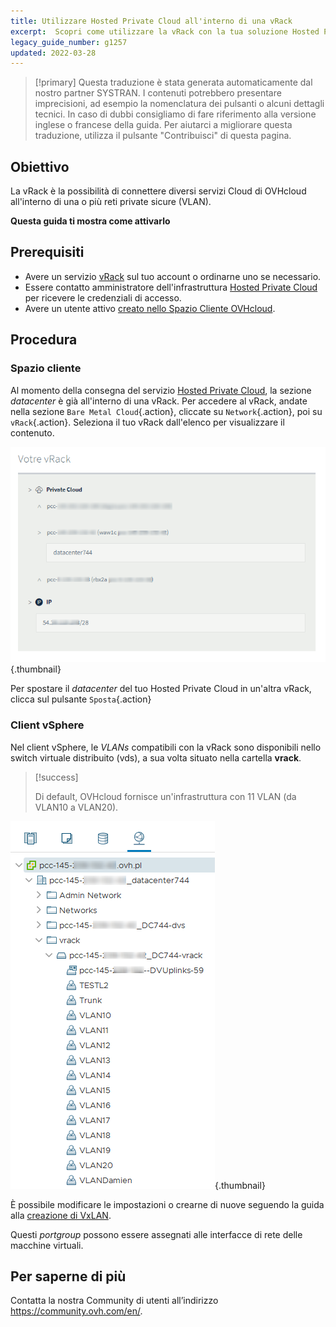```yaml
---
title: Utilizzare Hosted Private Cloud all'interno di una vRack
excerpt:  Scopri come utilizzare la vRack con la tua soluzione Hosted Private Cloud
legacy_guide_number: g1257
updated: 2022-03-28
---
```


> [!primary]
> Questa traduzione è stata generata automaticamente dal nostro partner SYSTRAN. I contenuti potrebbero presentare imprecisioni, ad esempio la nomenclatura dei pulsanti o alcuni dettagli tecnici. In caso di dubbi consigliamo di fare riferimento alla versione inglese o francese della guida. Per aiutarci a migliorare questa traduzione, utilizza il pulsante "Contribuisci" di questa pagina.
>

## Obiettivo

La vRack è la possibilità di connettere diversi servizi Cloud di OVHcloud all'interno di una o più reti private sicure (VLAN).

**Questa guida ti mostra come attivarlo**

## Prerequisiti

- Avere un servizio [vRack](https://www.ovh.it/soluzioni/vrack/) sul tuo account o ordinarne uno se necessario.
- Essere contatto amministratore dell'infrastruttura [Hosted Private Cloud](https://www.ovhcloud.com/it/enterprise/products/hosted-private-cloud/) per ricevere le credenziali di accesso.
- Avere un utente attivo [creato nello Spazio Cliente OVHcloud](https://www.ovh.com/auth/?action=gotomanager&from=https://www.ovh.it/&ovhSubsidiary=it).

## Procedura

### Spazio cliente

Al momento della consegna del servizio [Hosted Private Cloud](https://www.ovhcloud.com/it/enterprise/products/hosted-private-cloud/), la sezione *datacenter* è già all'interno di una vRack. Per accedere al vRack, andate nella sezione `Bare Metal Cloud`{.action}, cliccate su `Network`{.action}, poi su `vRack`{.action}. Seleziona il tuo vRack dall'elenco per visualizzare il contenuto.

![Datacenter](images/vRackDatacenter.PNG){.thumbnail}

Per spostare il *datacenter* del tuo Hosted Private Cloud in un'altra vRack, clicca sul pulsante `Sposta`{.action}

### Client vSphere

Nel client vSphere, le *VLANs* compatibili con la vRack sono disponibili nello switch virtuale distribuito (vds), a sua volta situato nella cartella **vrack**.

> [!success]
>
> Di default, OVHcloud fornisce un'infrastruttura con 11 VLAN (da VLAN10 a VLAN20).
>

![VLAN](images/vRackVsphere.png){.thumbnail}

È possibile modificare le impostazioni o crearne di nuove seguendo la guida alla [creazione di VxLAN](/pages/hosted_private_cloud/hosted_private_cloud_powered_by_vmware/creation_vlan).

Questi *portgroup* possono essere assegnati alle interfacce di rete delle macchine virtuali.

## Per saperne di più

Contatta la nostra Community di utenti all’indirizzo <https://community.ovh.com/en/>.
